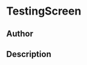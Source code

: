 # TestingScreen

## Author

<!-- Insert Your Name Here -->

## Description

<!-- Describe your example here -->
